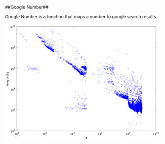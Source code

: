 ##Google Number##

Google Number is a function that maps a number to google search results.

![google number](https://raw.githubusercontent.com/xizhonghua/misc/master/google-num/google-num.png)
